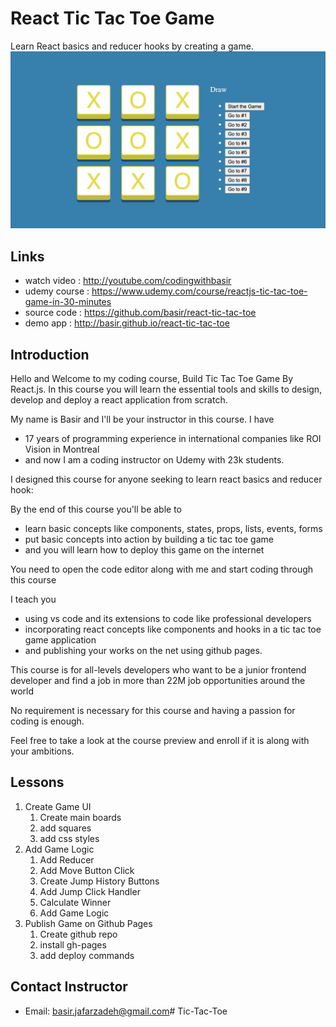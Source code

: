 # React Tic Tac Toe Game
Learn React basics and reducer hooks by creating a game.
![game-image](/public/game.png)

## Links
   - watch video  : http://youtube.com/codingwithbasir
   - udemy course : https://www.udemy.com/course/reactjs-tic-tac-toe-game-in-30-minutes
   - source code  : https://github.com/basir/react-tic-tac-toe
   - demo app     : http://basir.github.io/react-tic-tac-toe

## Introduction
Hello and Welcome to my coding course, Build Tic Tac Toe Game By React.js.
In this course you will learn the essential tools and skills to design, develop and deploy a react application from scratch.

My name is Basir and I'll be your instructor in this course. I have
 - 17 years of programming experience in international companies like ROI Vision in Montreal
 - and now I am a coding instructor on Udemy with 23k students.

I designed this course for anyone seeking to learn react basics and reducer hook:

By the end of this course you'll be able to
- learn basic concepts like components, states, props, lists, events, forms
- put basic concepts into action by building a tic tac toe game
-  and you will learn how to deploy this game on the internet

You need to open the code editor along with me and start coding through this course

I teach you
- using vs code and its extensions to code like professional developers
- incorporating react concepts like components and hooks in a tic tac toe game application
- and publishing your works on the net using github pages.
 
This course is for all-levels developers who want to be a 
junior frontend developer and find a job in more than 22M job opportunities around the world

No requirement is necessary for this course and having a passion for coding is enough.

Feel free to take a look at the course preview and enroll if it is along with your ambitions.
   
## Lessons
1. Create Game UI
   1. Create main boards
   2. add squares
   3. add css styles
2. Add Game Logic
   1. Add Reducer
   2. Add Move Button Click
   3. Create Jump History Buttons
   4. Add Jump Click Handler
   5. Calculate Winner
   6. Add Game Logic
3. Publish Game on Github Pages
    1. Create github repo
    2. install gh-pages
    3. add deploy commands

## Contact Instructor
  - Email: basir.jafarzadeh@gmail.com#   T i c - T a c - T o e 
 
 